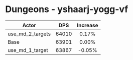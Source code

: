 # Dungeons - yshaarj-yogg-vf
| Actor | DPS | Increase |
|---|:---:|:---:|
|use_md_2_targets|64010|0.17%|
|Base|63901|0.00%|
|use_md_1_target|63867|-0.05%|
